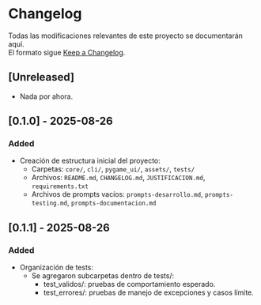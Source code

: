 # Changelog
Todas las modificaciones relevantes de este proyecto se documentarán aquí.  
El formato sigue [Keep a Changelog](https://keepachangelog.com/en/1.1.0/).

## [Unreleased]
- Nada por ahora.

## [0.1.0] - 2025-08-26
### Added
- Creación de estructura inicial del proyecto:
  - Carpetas: `core/`, `cli/`, `pygame_ui/`, `assets/`, `tests/`
  - Archivos: `README.md`, `CHANGELOG.md`, `JUSTIFICACION.md`, `requirements.txt`
  - Archivos de prompts vacíos: `prompts-desarrollo.md`, `prompts-testing.md`, `prompts-documentacion.md`

## [0.1.1] - 2025-08-26
### Added
- Organización de tests:
  - Se agregaron subcarpetas dentro de tests/:
    - test_validos/: pruebas de comportamiento esperado.
    - test_errores/: pruebas de manejo de excepciones y casos límite.